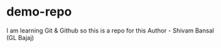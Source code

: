 # demo-repo
I am learning Git &amp; Github so this is a repo for this
Author - Shivam Bansal (GL Bajaj)
